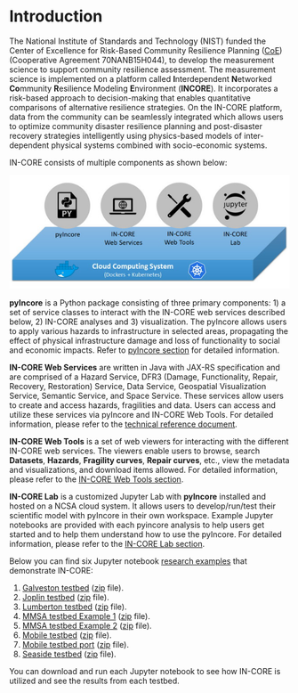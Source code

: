 # Introduction

The National Institute of Standards and Technology (NIST) funded the Center of Excellence for Risk-Based Community
Resilience Planning ([CoE](http://resilience.colostate.edu/)) (Cooperative Agreement 70NANB15H044), to develop the measurement science to support
community resilience assessment. The measurement science is implemented on a platform called <b>I</b>nterdependent <b>N</b>etworked <b>Co</b>mmunity <b>R</b>esilience Modeling <b>E</b>nvironment (**INCORE**). It incorporates a risk-based approach
to decision-making that enables quantitative comparisons of alternative resilience strategies.
On the IN-CORE platform, data from the community can be seamlessly integrated which allows users to optimize
community disaster resilience planning and post-disaster recovery strategies intelligently using physics-based
models of inter-dependent physical systems combined with socio-economic systems.

IN-CORE consists of multiple components as shown below:

![IN-CORE name and logo](images/incore.jpg)

**pyIncore**  is a Python package consisting of three primary components: 1) a set of service classes to interact
with the IN-CORE web services described below, 2) IN-CORE analyses and 3) visualization. The pyIncore allows users
to apply various hazards to infrastructure in selected areas, propagating the effect of physical infrastructure
damage and loss of functionality to social and economic impacts. Refer to [pyIncore section](pyincore.md) for detailed information.

**IN-CORE Web Services** are written in Java with JAX-RS specification and are comprised of a Hazard Service,
DFR3 (Damage, Functionality, Repair, Recovery, Restoration) Service, Data Service, Geospatial Visualization
Service, Semantic Service, and Space Service. These services allow users to create and access hazards, fragilities
and data. Users can access and utilize these services via pyIncore and IN-CORE Web Tools. For detailed information,
please refer to the [technical reference document](https://tools.in-core.org/doc/api/).

**IN-CORE Web Tools** is a set of web viewers for interacting with the different IN-CORE web services.
The viewers enable users to browse, search **Datasets**, **Hazards**, **Fragility curves**, **Repair curves**, etc.,
view the metadata and visualizations, and download items allowed.  For detailed information, please refer
to the [IN-CORE Web Tools section](webtools.md).

**IN-CORE Lab** is a customized Jupyter Lab with **pyIncore** installed and hosted on a NCSA cloud system.
It allows users to develop/run/test their scientific model with pyIncore in their own workspace.
Example Jupyter notebooks are provided with each pyincore analysis to help users get started and to help them
understand how to use the pyIncore.  For detailed information, please refer to the [IN-CORE Lab section](incore_lab.md).

Below you can find six Jupyter notebook [research examples](notebooks.md) that demonstrate IN-CORE:

1. [Galveston testbed](notebooks/Galveston_testbed/Galveston_testbed.md) ([zip](https://github.com/IN-CORE/incore-docs/blob/main/notebooks/Galveston_testbed.zip) file).
2. [Joplin testbed](notebooks/Joplin_testbed/Joplin_testbed.md) ([zip](https://github.com/IN-CORE/incore-docs/blob/main/notebooks/Joplin_testbed.zip) file).
3. [Lumberton testbed](notebooks/Lumberton_testbed/Lumberton_testbed.md) ([zip](https://github.com/IN-CORE/incore-docs/blob/main/notebooks/Lumberton_testbed.zip) file).
4. [MMSA testbed Example 1](notebooks/MMSA_testbed/MMSA_Seismic_Functionality_Analysis_for_Interdependent_Buildings-Water-Power_using_Fragility_and_Repair_Rate_Curves.md) ([zip](https://github.com/IN-CORE/incore-docs/blob/main/notebooks/MMSA_testbed_1.zip) file).
5. [MMSA testbed Example 2](notebooks/MMSA_testbed/MMSA_Seismic_Functionality_and_Restoration_Analysis_for_Interdependent_Buildings-Water-Power_using_Restoration_Curves.md) ([zip](https://github.com/IN-CORE/incore-docs/blob/main/notebooks/MMSA_testbed_2.zip) file).
6. [Mobile testbed](notebooks/Mobile_testbed/Mobile_testbed.md) ([zip](https://github.com/IN-CORE/incore-docs/blob/main/notebooks/Mobile_testbed.zip) file).
7. [Mobile testbed port](notebooks/Mobile_testbed_port/FTA_Mobile_testbed_port.md) ([zip](https://github.com/IN-CORE/incore-docs/blob/main/notebooks/Mobile_testbed_port.zip) file).
8. [Seaside testbed](notebooks/Seaside_testbed/Seaside_testbed.md) ([zip](https://github.com/IN-CORE/incore-docs/blob/main/notebooks/Seaside_testbed.zip) file).

You can download and run each Jupyter notebook to see how IN-CORE is utilized and see the results from each testbed.

